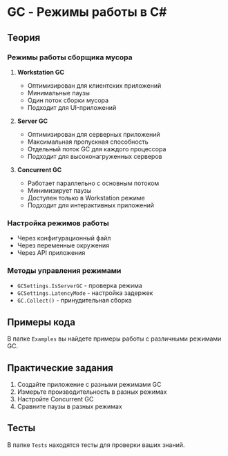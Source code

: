 # GC - Режимы работы в C#

## Теория

### Режимы работы сборщика мусора
1. **Workstation GC**
   - Оптимизирован для клиентских приложений
   - Минимальные паузы
   - Один поток сборки мусора
   - Подходит для UI-приложений

2. **Server GC**
   - Оптимизирован для серверных приложений
   - Максимальная пропускная способность
   - Отдельный поток GC для каждого процессора
   - Подходит для высоконагруженных серверов

3. **Concurrent GC**
   - Работает параллельно с основным потоком
   - Минимизирует паузы
   - Доступен только в Workstation режиме
   - Подходит для интерактивных приложений

### Настройка режимов работы
- Через конфигурационный файл
- Через переменные окружения
- Через API приложения

### Методы управления режимами
- `GCSettings.IsServerGC` - проверка режима
- `GCSettings.LatencyMode` - настройка задержек
- `GC.Collect()` - принудительная сборка

## Примеры кода

В папке `Examples` вы найдете примеры работы с различными режимами GC.

## Практические задания

1. Создайте приложение с разными режимами GC
2. Измерьте производительность в разных режимах
3. Настройте Concurrent GC
4. Сравните паузы в разных режимах

## Тесты

В папке `Tests` находятся тесты для проверки ваших знаний. 